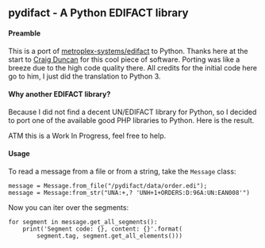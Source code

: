 ## pydifact - A Python EDIFACT library


#### Preamble

This is a port of [metroplex-systems/edifact](https://github.com/metroplex-systems/edifact) to Python. Thanks here at the start to [Craig Duncan](https://github.com/duncan3dc) for this cool piece of software. Porting was like a breeze due to the high code quality there. All credits for the initial code here go to him, I just did the translation to Python 3.

#### Why another EDIFACT library?

Because I did not find a decent UN/EDIFACT library for Python, so I decided to port one of the available good PHP libraries to Python. Here is the result.

ATM this is a Work In Progress, feel free to help.

#### Usage

To read a message from a file or from a string, take the `Message` class:

    message = Message.from_file("/pydifact/data/order.edi");
    message = Message:from_str("UNA:+,? 'UNH+1+ORDERS:D:96A:UN:EAN008'")

Now you can iter over the segments:

    for segment in message.get_all_segments():
        print('Segment code: {}, content: {}'.format(
            segment.tag, segment.get_all_elements()))


            
